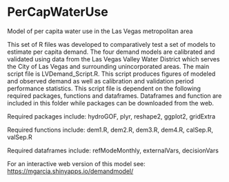 # PerCapWaterUse
Model of per capita water use in the Las Vegas metropolitan area

This set of R files was developed to comparatively test a set of models to estimate 
per capita demand. The four demand models are calibrated and validated using data
from the Las Vegas Valley Water District which serves the City of Las Vegas and surrounding
unincorporated areas. The main script file is LVDemand_Script.R. This script produces 
figures of modeled and observed demand as well as calibration and validation period performance 
statistics. This script file is dependent on the following required packages, functions
and dataframes. Dataframes and function are included in this folder while packages can
be downloaded from the web.

Required packages include: hydroGOF, plyr, reshape2, ggplot2, gridExtra

Required functions include: dem1.R, dem2.R, dem3.R, dem4.R, calSep.R, valSep.R

Required dataframes include: refModeMonthly, externalVars, decisionVars

For an interactive web version of this model see: https://mgarcia.shinyapps.io/demandmodel/ 
